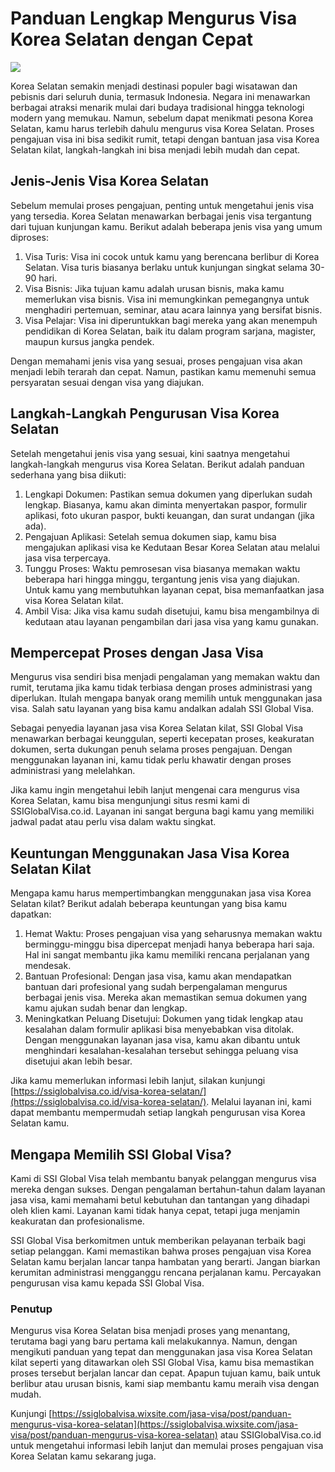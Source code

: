 # Panduan Lengkap Mengurus Visa Korea Selatan dengan Cepat

<img src="https://i.pinimg.com/originals/fe/4b/da/fe4bda3d8628a6fb5715615f99e7ab90.jpg">

Korea Selatan semakin menjadi destinasi populer bagi wisatawan dan pebisnis dari seluruh dunia, termasuk Indonesia. Negara ini menawarkan berbagai atraksi menarik mulai dari budaya tradisional hingga teknologi modern yang memukau. Namun, sebelum dapat menikmati pesona Korea Selatan, kamu harus terlebih dahulu mengurus visa Korea Selatan. Proses pengajuan visa ini bisa sedikit rumit, tetapi dengan bantuan jasa visa Korea Selatan kilat, langkah-langkah ini bisa menjadi lebih mudah dan cepat.

## Jenis-Jenis Visa Korea Selatan
Sebelum memulai proses pengajuan, penting untuk mengetahui jenis visa yang tersedia. Korea Selatan menawarkan berbagai jenis visa tergantung dari tujuan kunjungan kamu. Berikut adalah beberapa jenis visa yang umum diproses:

1. Visa Turis: Visa ini cocok untuk kamu yang berencana berlibur di Korea Selatan. Visa turis biasanya berlaku untuk kunjungan singkat selama 30-90 hari.
2. Visa Bisnis: Jika tujuan kamu adalah urusan bisnis, maka kamu memerlukan visa bisnis. Visa ini memungkinkan pemegangnya untuk menghadiri pertemuan, seminar, atau acara lainnya yang bersifat bisnis.
3. Visa Pelajar: Visa ini diperuntukkan bagi mereka yang akan menempuh pendidikan di Korea Selatan, baik itu dalam program sarjana, magister, maupun kursus jangka pendek.

Dengan memahami jenis visa yang sesuai, proses pengajuan visa akan menjadi lebih terarah dan cepat. Namun, pastikan kamu memenuhi semua persyaratan sesuai dengan visa yang diajukan.

## Langkah-Langkah Pengurusan Visa Korea Selatan
Setelah mengetahui jenis visa yang sesuai, kini saatnya mengetahui langkah-langkah mengurus visa Korea Selatan. Berikut adalah panduan sederhana yang bisa diikuti:

1. Lengkapi Dokumen: Pastikan semua dokumen yang diperlukan sudah lengkap. Biasanya, kamu akan diminta menyertakan paspor, formulir aplikasi, foto ukuran paspor, bukti keuangan, dan surat undangan (jika ada).
2. Pengajuan Aplikasi: Setelah semua dokumen siap, kamu bisa mengajukan aplikasi visa ke Kedutaan Besar Korea Selatan atau melalui jasa visa terpercaya.
3. Tunggu Proses: Waktu pemrosesan visa biasanya memakan waktu beberapa hari hingga minggu, tergantung jenis visa yang diajukan. Untuk kamu yang membutuhkan layanan cepat, bisa memanfaatkan jasa visa Korea Selatan kilat.
4. Ambil Visa: Jika visa kamu sudah disetujui, kamu bisa mengambilnya di kedutaan atau layanan pengambilan dari jasa visa yang kamu gunakan.

## Mempercepat Proses dengan Jasa Visa
Mengurus visa sendiri bisa menjadi pengalaman yang memakan waktu dan rumit, terutama jika kamu tidak terbiasa dengan proses administrasi yang diperlukan. Itulah mengapa banyak orang memilih untuk menggunakan jasa visa. Salah satu layanan yang bisa kamu andalkan adalah SSI Global Visa.

Sebagai penyedia layanan jasa visa Korea Selatan kilat, SSI Global Visa menawarkan berbagai keunggulan, seperti kecepatan proses, keakuratan dokumen, serta dukungan penuh selama proses pengajuan. Dengan menggunakan layanan ini, kamu tidak perlu khawatir dengan proses administrasi yang melelahkan.

Jika kamu ingin mengetahui lebih lanjut mengenai cara mengurus visa Korea Selatan, kamu bisa mengunjungi situs resmi kami di SSIGlobalVisa.co.id. Layanan ini sangat berguna bagi kamu yang memiliki jadwal padat atau perlu visa dalam waktu singkat.

## Keuntungan Menggunakan Jasa Visa Korea Selatan Kilat
Mengapa kamu harus mempertimbangkan menggunakan jasa visa Korea Selatan kilat? Berikut adalah beberapa keuntungan yang bisa kamu dapatkan:

1. Hemat Waktu: Proses pengajuan visa yang seharusnya memakan waktu berminggu-minggu bisa dipercepat menjadi hanya beberapa hari saja. Hal ini sangat membantu jika kamu memiliki rencana perjalanan yang mendesak.
2. Bantuan Profesional: Dengan jasa visa, kamu akan mendapatkan bantuan dari profesional yang sudah berpengalaman mengurus berbagai jenis visa. Mereka akan memastikan semua dokumen yang kamu ajukan sudah benar dan lengkap.
3. Meningkatkan Peluang Disetujui: Dokumen yang tidak lengkap atau kesalahan dalam formulir aplikasi bisa menyebabkan visa ditolak. Dengan menggunakan layanan jasa visa, kamu akan dibantu untuk menghindari kesalahan-kesalahan tersebut sehingga peluang visa disetujui akan lebih besar.

Jika kamu memerlukan informasi lebih lanjut, silakan kunjungi [https://ssiglobalvisa.co.id/visa-korea-selatan/](https://ssiglobalvisa.co.id/visa-korea-selatan/). Melalui layanan ini, kami dapat membantu mempermudah setiap langkah pengurusan visa Korea Selatan kamu.

## Mengapa Memilih SSI Global Visa?
Kami di SSI Global Visa telah membantu banyak pelanggan mengurus visa mereka dengan sukses. Dengan pengalaman bertahun-tahun dalam layanan jasa visa, kami memahami betul kebutuhan dan tantangan yang dihadapi oleh klien kami. Layanan kami tidak hanya cepat, tetapi juga menjamin keakuratan dan profesionalisme.

SSI Global Visa berkomitmen untuk memberikan pelayanan terbaik bagi setiap pelanggan. Kami memastikan bahwa proses pengajuan visa Korea Selatan kamu berjalan lancar tanpa hambatan yang berarti. Jangan biarkan kerumitan administrasi mengganggu rencana perjalanan kamu. Percayakan pengurusan visa kamu kepada SSI Global Visa.

### Penutup
Mengurus visa Korea Selatan bisa menjadi proses yang menantang, terutama bagi yang baru pertama kali melakukannya. Namun, dengan mengikuti panduan yang tepat dan menggunakan jasa visa Korea Selatan kilat seperti yang ditawarkan oleh SSI Global Visa, kamu bisa memastikan proses tersebut berjalan lancar dan cepat. Apapun tujuan kamu, baik untuk berlibur atau urusan bisnis, kami siap membantu kamu meraih visa dengan mudah.

Kunjungi [https://ssiglobalvisa.wixsite.com/jasa-visa/post/panduan-mengurus-visa-korea-selatan](https://ssiglobalvisa.wixsite.com/jasa-visa/post/panduan-mengurus-visa-korea-selatan) atau SSIGlobalVisa.co.id untuk mengetahui informasi lebih lanjut dan memulai proses pengajuan visa Korea Selatan kamu sekarang juga.
